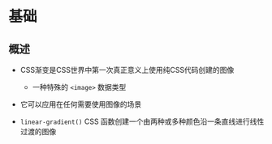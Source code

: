 # 基础

## 概述

+ CSS渐变是CSS世界中第一次真正意义上使用纯CSS代码创建的图像

  + 一种特殊的 `<image>` 数据类型

+ 它可以应用在任何需要使用图像的场景
+ `linear-gradient()` CSS 函数创建一个由两种或多种颜色沿一条直线进行线性过渡的图像
